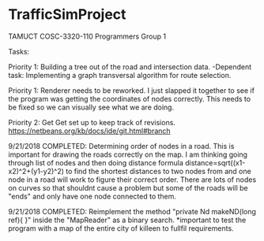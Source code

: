 # TrafficSimProject
TAMUCT COSC-3320-110 Programmers Group 1

Tasks:

Priority 1: Building a tree out of the road and intersection data. 
-Dependent task: Implementing a graph transversal algorithm for route selection.

Priority 1: Renderer needs to be reworked. I just slapped it together to see if the program was getting
the coordinates of nodes correctly. This needs to be fixed so we can visually see what we are doing. 

Priority 2: Get Get set up to keep track of revisions.
https://netbeans.org/kb/docs/ide/git.html#branch

9/21/2018 COMPLETED: Determining order of nodes in a road. This is important for drawing the roads correctly on the map.
I am thinking going through list of nodes and then doing distance formula distance=sqrt((x1-x2)^2+(y1-y2)^2)
to find the shortest distances to two nodes from and one node in a road will work to figure their correct order.
There are lots of nodes on curves so that shouldnt cause a problem but some of the roads will be "ends" and only have one node connected to them. 

9/21/2018 COMPLETED: Reimplement the method "private Nd makeND(long ref){ }" inside the "MapReader" as a binary search. 
*important to test the program with a map of the entire city of killeen to fullfil requirements. 




